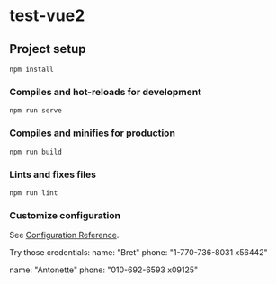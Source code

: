 # test-vue2

## Project setup
```
npm install
```

### Compiles and hot-reloads for development
```
npm run serve
```

### Compiles and minifies for production
```
npm run build
```

### Lints and fixes files
```
npm run lint
```

### Customize configuration
See [Configuration Reference](https://cli.vuejs.org/config/).

Try those credentials:
name: "Bret"
phone: "1-770-736-8031 x56442"

name: "Antonette"
phone: "010-692-6593 x09125"